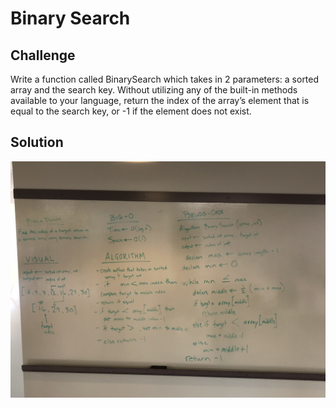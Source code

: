 # Binary Search

## Challenge
Write a function called BinarySearch which takes in 2 parameters: a sorted array and the search key. Without utilizing any of the built-in methods available to your language, return the index of the array’s element that is equal to the search key, or -1 if the element does not exist.

## Solution
![whiteboard image](https://github.com/allisa/Data-Structures-and-Algorithms/blob/master/assets/array_binary_search.jpeg)
